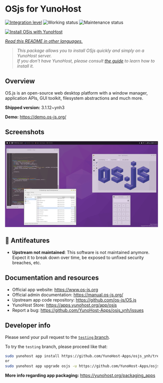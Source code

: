<!--
N.B.: This README was automatically generated by <https://github.com/YunoHost/apps/tree/master/tools/readme_generator>
It shall NOT be edited by hand.
-->

# OSjs for YunoHost

[![Integration level](https://dash.yunohost.org/integration/osjs.svg)](https://dash.yunohost.org/appci/app/osjs) ![Working status](https://ci-apps.yunohost.org/ci/badges/osjs.status.svg) ![Maintenance status](https://ci-apps.yunohost.org/ci/badges/osjs.maintain.svg)

[![Install OSjs with YunoHost](https://install-app.yunohost.org/install-with-yunohost.svg)](https://install-app.yunohost.org/?app=osjs)

*[Read this README in other languages.](./ALL_README.md)*

> *This package allows you to install OSjs quickly and simply on a YunoHost server.*  
> *If you don't have YunoHost, please consult [the guide](https://yunohost.org/install) to learn how to install it.*

## Overview

OS.js is an open-source web desktop platform with a window manager, application APIs, GUI toolkit, filesystem abstractions and much more.


**Shipped version:** 3.1.12~ynh3

**Demo:** <https://demo.os-js.org/>

## Screenshots

![Screenshot of OSjs](./doc/screenshots/screenshot.png)

## :red_circle: Antifeatures

- **Upstream not maintained**: This software is not maintained anymore. Expect it to break down over time, be exposed to unfixed security breaches, etc.

## Documentation and resources

- Official app website: <https://www.os-js.org>
- Official admin documentation: <https://manual.os-js.org/>
- Upstream app code repository: <https://github.com/os-js/OS.js>
- YunoHost Store: <https://apps.yunohost.org/app/osjs>
- Report a bug: <https://github.com/YunoHost-Apps/osjs_ynh/issues>

## Developer info

Please send your pull request to the [`testing` branch](https://github.com/YunoHost-Apps/osjs_ynh/tree/testing).

To try the `testing` branch, please proceed like that:

```bash
sudo yunohost app install https://github.com/YunoHost-Apps/osjs_ynh/tree/testing --debug
or
sudo yunohost app upgrade osjs -u https://github.com/YunoHost-Apps/osjs_ynh/tree/testing --debug
```

**More info regarding app packaging:** <https://yunohost.org/packaging_apps>
